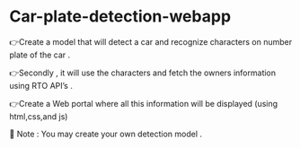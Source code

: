 # Car-plate-detection-webapp
👉Create a model that will detect a car and recognize characters on number plate of the car .

👉Secondly , it will use the characters and fetch the owners information using RTO API’s .

👉Create a Web portal where all this information will be displayed (using html,css,and js)

📌 Note : You may create your own detection model .
